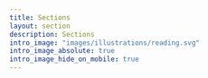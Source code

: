 ```yaml
---
title: Sections
layout: section
description: Sections
intro_image: "images/illustrations/reading.svg"
intro_image_absolute: true
intro_image_hide_on_mobile: true
---
```

